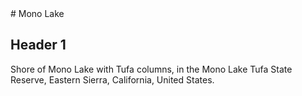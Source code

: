 <param ve-config 
  title="Mono Lake" author="Julia" layout="vertical"
  banner="https://upload.wikimedia.org/wikipedia/commons/1/17/Mono_Lake_Tufa.JPG">
# Mono Lake

## Header 1
Shore of Mono Lake with Tufa columns, in the Mono Lake Tufa State Reserve, Eastern Sierra, California, United States.
<param ve-image 
  url="https://upload.wikimedia.org/wikipedia/commons/1/16/Lakeside_of_Mono_Lake.jpg"
  label="Shore of Mono Lake" fit="cover"
  license="CC BY" attribution="Wikimedia Commons">